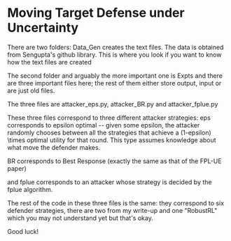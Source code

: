 # Moving Target Defense under Uncertainty

There are two folders: Data_Gen creates the text files. The data is obtained from Sengupta's github library. This is where you look if you want to know how the text files are created

The second folder and arguably the more important one is Expts and there are three important files here; the rest of them either store output, input or are just old files.

The three files are attacker_eps.py, attacker_BR.py and attacker_fplue.py

These three files correspond to three different attacker strategies: eps corresponds to epsilon optimal -- given some epsilon, the attacker randomly chooses between all the strategies that achieve a (1-epsilon) \times optimal utility for that round. This type assumes knowledge about what move the defender makes. 

BR corresponds to Best Response (exactly the same as that of the FPL-UE paper)

and fplue corresponds to an attacker whose strategy is decided by the fplue algorithm.

The rest of the code in these three files is the same: they correspond to six defender strategies, there are two from my write-up and one "RobustRL" which you may not understand yet but that's okay.

Good luck!

